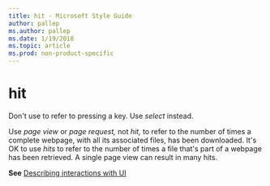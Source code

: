 ```yaml
---
title: hit - Microsoft Style Guide
author: pallep
ms.author: pallep
ms.date: 1/19/2018
ms.topic: article
ms.prod: non-product-specific
---
```


# hit

Don't use to refer to pressing a key. Use *select* instead. 

Use *page view* or *page request,* not *hit,* to refer to the number of times a complete webpage, with all its associated files, has been downloaded. It's OK to use *hits* to
refer to the number of times a file that's part of a webpage has been
retrieved. A single page view can result in many hits. 

**See** [Describing interactions with UI](/style-guide/procedures-instructions/describing-interactions-with-ui)
